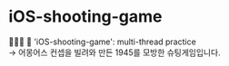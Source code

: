 # iOS-shooting-game
👨🏻‍💻 🚀   'iOS-shooting-game': multi-thread practice  
→ 어몽어스 컨셉을 빌려와 만든 1945를 모방한 슈팅게임입니다. 
